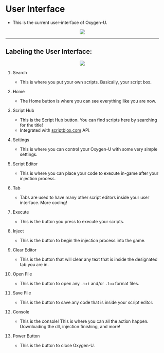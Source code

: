# User Interface
- This is the current user-interface of Oxygen-U.
<p align="center">
    <img src="https://i.imgur.com/0zZepgz.png">
</p>

---

## Labeling the User Interface:
<p align="center">
    <img src="https://i.imgur.com/mJa6ylL.png">
</p>

1. Search
    - This is where you put your own scripts. Basically, your script box.

2. Home
    - The Home button is where you can see everything like you are now.

3. Script Hub
    - This is the Script Hub button. You can find scripts here by searching for the title!
    - Integrated with [scriptblox.com](https://scriptblox.com) API.

4. Settings
    - This is where you can control your Oxygen-U with some very simple settings.

5. Script Editor
    - This is where you can place your code to execute in-game after your injection process.

6. Tab
    - Tabs are used to have many other script editors inside your user interface. More coding!

7. Execute
    - This is the button you press to execute your scripts.

8. Inject
    - This is the button to begin the injection process into the game.

9. Clear Editor
    - This is the button that will clear any text that is inside the designated tab you are in.

10. Open File
    - This is the button to open any `.txt` and/or `.lua` format files.

11. Save File
    - This is the button to save any code that is inside your script editor.

12. Console
    - This is the console! This is where you can all the action happen. Downloading the dll, injection finishing, and more!

13. Power Button
    - This is the button to close Oxygen-U.